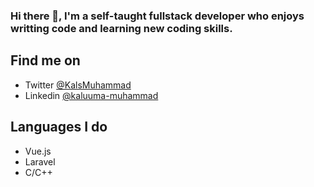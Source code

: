 ### Hi there 👋, I'm a self-taught fullstack developer who enjoys writting code and learning new coding skills.

## Find me on

- Twitter [@KalsMuhammad](https://twitter.com/KalsMuhammad)
- Linkedin [@kaluuma-muhammad](https://www.linkedin.com/in/kaluuma-muhammad/)

## Languages I do
- Vue.js
- Laravel
- C/C++
